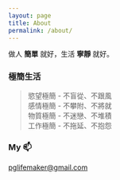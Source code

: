 ```yaml
---
layout: page
title: About
permalink: /about/
---
```


做人 **簡單** 就好，生活 **寧靜** 就好。  

### 極簡生活

> 慾望極簡 - 不盲從、不跟風  
> 感情極簡 - 不攀附、不將就  
> 物質極簡 - 不迷戀、不堆積  
> 工作極簡 - 不拖延、不抱怨  

### My :mailbox:

[pglifemaker@gmail.com](mailto:pglife@gmail.com)



